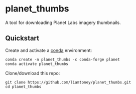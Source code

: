 # planet_thumbs

A tool for downloading Planet Labs imagery thumbnails.

## Quickstart

Create and activate a [conda](https://docs.conda.io/en/latest/) environment:
```
conda create -n planet_thumbs -c conda-forge planet
conda activate planet_thumbs
```

Clone/download this repo:
```
git clone https://github.com/liamtoney/planet_thumbs.git
cd planet_thumbs
```
